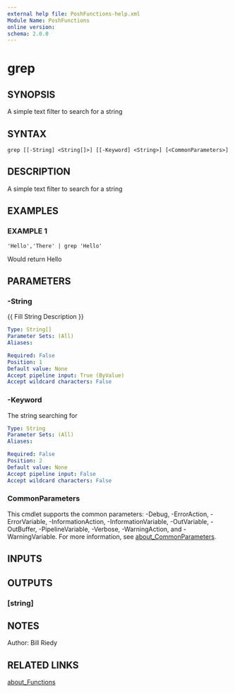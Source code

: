 ```yaml
---
external help file: PoshFunctions-help.xml
Module Name: PoshFunctions
online version:
schema: 2.0.0
---
```


# grep

## SYNOPSIS
A simple text filter to search for a string

## SYNTAX

```
grep [[-String] <String[]>] [[-Keyword] <String>] [<CommonParameters>]
```

## DESCRIPTION
A simple text filter to search for a string

## EXAMPLES

### EXAMPLE 1
```
'Hello','There' | grep 'Hello'
```

Would return
Hello

## PARAMETERS

### -String
{{ Fill String Description }}

```yaml
Type: String[]
Parameter Sets: (All)
Aliases:

Required: False
Position: 1
Default value: None
Accept pipeline input: True (ByValue)
Accept wildcard characters: False
```

### -Keyword
The string searching for

```yaml
Type: String
Parameter Sets: (All)
Aliases:

Required: False
Position: 2
Default value: None
Accept pipeline input: False
Accept wildcard characters: False
```

### CommonParameters
This cmdlet supports the common parameters: -Debug, -ErrorAction, -ErrorVariable, -InformationAction, -InformationVariable, -OutVariable, -OutBuffer, -PipelineVariable, -Verbose, -WarningAction, and -WarningVariable. For more information, see [about_CommonParameters](http://go.microsoft.com/fwlink/?LinkID=113216).

## INPUTS

## OUTPUTS

### [string]
## NOTES
Author:     Bill Riedy

## RELATED LINKS

[about_Functions]()

